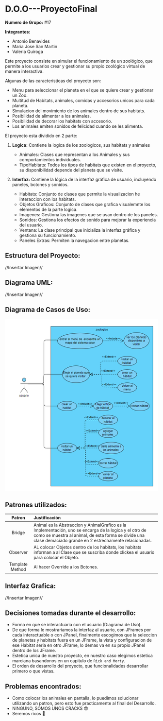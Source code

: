 # D.O.O---ProyectoFinal

**Numero de Grupo:** #17

**Integrantes:**

* Antonio Benavides
* Maria Jose San Martin
* Valeria Quiroga

Este proyecto consiste en simular el funcionamiento de un zoológico,
que permite a los usuarios crear y gestionar su propio zoológico virtual de manera interactiva.

Algunas de las caracteristicas del proyecto son:
* Menu para seleccionar el planeta en el que se quiere crear y gestionar un Zoo.
* Multitud de Habitats, animales, comidas y accesorios unicos para cada planeta.
* Simulacion del movimiento de los animales dentro de sus habitats.
* Posibilidad de alimentar a los animales.
* Posibilidad de decorar los habitats con accesorio.
* Los animales emiten sonidos de felicidad cuando se les alimenta.

El proyecto esta dividido en 2 parte:

1. **Logica:** Contiene la logica de los zoologicos, sus habitats y animales
    * Animales: Clases que representan a los Animales y sus comportamientos individuales.
    * TipoHabitats: Todos los tipos de habitats que existen en el proyecto, su disponibilidad depende del planeta que se visite.

2. **Interfaz:** Contiene la lógica de la interfaz gráfica de usuario, incluyendo paneles,
   botones y sonidos.
    * Habitats: Conjunto de clases que permite la visualizacion he interaccion con los habitats.
    * Objetos Graficos: Conjunto de clases que grafica visualemnte los elementos de la parte logica.
    * Imagenes: Gestiona las imagenes que se usan dentro de los paneles.
    * Sonidos: Gestiona los efectos de sonido para mejorar la experiencia del usuario.
    * Ventana: La clase principal que inicializa la interfaz gráfica y gestiona su funcionamiento.
    * Paneles Extras: Permiten la navegacion entre planetas.

**Estructura del Proyecto**:
-

//Insertar Imagen//

**Diagrama UML**:
-

//Insertar Imagen//

**Diagrama de Casos de Uso**:
-

![img_1.png](img_1.png)

**Patrones utilizados**:
-

|      Patron      | Justificación                                                                                                                                                                                                          |
|:----------------:|:-----------------------------------------------------------------------------------------------------------------------------------------------------------------------------------------------------------------------|
|      Bridge      | Animal es la Abstraccion y AnimalGrafico es la Implementación, uno se encarga de la logica y el otro de como se muestra al animal, de esta forma se divide una clase demaciado grande en 2 estrechamente relacionadas. |
|     Observer     | AL colocar Objetos dentro de los habitats, los habitats informan a al Clase que se suscriba donde clickea el usuario para colocar el Objeto.                                                                           |
| Template Method  | Al hacer Override a los Botones.                                                                                                                                                                                       |

**Interfaz Grafica**:
-

//Insertar Imagen//

**Decisiones tomadas durante el desarrollo**:
-

* Forma en que se interactuaria con el usuario (Diagrama de Uso).
* De que forma le mostrariamos la interfaz al usuario, con JFrames por cada interactuable o con JPanel, finalmente escogimos que la seleccion de planetas y habitats fuera en un JFrame, la vista y configuracion de ese Habitat seria en otro JFrame, lo demas va en su propio JPanel dentro de los JFrame.
* Estetica unica de nuestro proyecto, en nuestro caso elegimos estetica marciana basandonos en un capitulo de `Rick and Morty`.
* El orden de desarrollo del proyecto, que funcionalidades desarrollar primero o que vistas.

**Problemas encontrados**:
-

* Como colocar los animales en pantalla, lo puedimos solucionar utilizando un patron, pero esto fue practicamente al final del Desarrollo.
* NINGUNO, SOMOS UNOS CRACKS 😎
* Seremos ricos 🤑